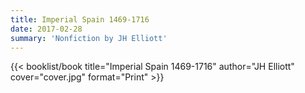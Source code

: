 ```yaml
---
title: Imperial Spain 1469-1716
date: 2017-02-28
summary: 'Nonfiction by JH Elliott'
---
```


{{< booklist/book
title="Imperial Spain 1469-1716"
author="JH Elliott"
cover="cover.jpg"
format="Print" >}}
